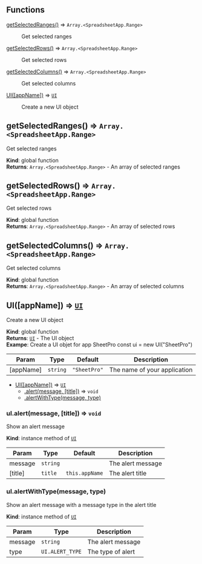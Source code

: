 ## Functions

<dl>
<dt><a href="#getSelectedRanges">getSelectedRanges()</a> ⇒ <code>Array.&lt;SpreadsheetApp.Range&gt;</code></dt>
<dd><p>Get selected ranges</p>
</dd>
<dt><a href="#getSelectedRows">getSelectedRows()</a> ⇒ <code>Array.&lt;SpreadsheetApp.Range&gt;</code></dt>
<dd><p>Get selected rows</p>
</dd>
<dt><a href="#getSelectedColumns">getSelectedColumns()</a> ⇒ <code>Array.&lt;SpreadsheetApp.Range&gt;</code></dt>
<dd><p>Get selected columns</p>
</dd>
<dt><a href="#UI">UI([appName])</a> ⇒ <code><a href="#UI">UI</a></code></dt>
<dd><p>Create a new UI object</p>
</dd>
</dl>

<a name="getSelectedRanges"></a>

## getSelectedRanges() ⇒ <code>Array.&lt;SpreadsheetApp.Range&gt;</code>
Get selected ranges

**Kind**: global function  
**Returns**: <code>Array.&lt;SpreadsheetApp.Range&gt;</code> - An array of selected ranges  
<a name="getSelectedRows"></a>

## getSelectedRows() ⇒ <code>Array.&lt;SpreadsheetApp.Range&gt;</code>
Get selected rows

**Kind**: global function  
**Returns**: <code>Array.&lt;SpreadsheetApp.Range&gt;</code> - An array of selected rows  
<a name="getSelectedColumns"></a>

## getSelectedColumns() ⇒ <code>Array.&lt;SpreadsheetApp.Range&gt;</code>
Get selected columns

**Kind**: global function  
**Returns**: <code>Array.&lt;SpreadsheetApp.Range&gt;</code> - An array of selected columns  
<a name="UI"></a>

## UI([appName]) ⇒ [<code>UI</code>](#UI)
Create a new UI object

**Kind**: global function  
**Returns**: [<code>UI</code>](#UI) - The UI object  
**Exampe**: <caption>Create a UI objet for app SheetPro</caption>
const ui = new UI("SheetPro")  

| Param | Type | Default | Description |
| --- | --- | --- | --- |
| [appName] | <code>string</code> | <code>&quot;SheetPro&quot;</code> | The name of your application |


* [UI([appName])](#UI) ⇒ [<code>UI</code>](#UI)
    * [.alert(message, [title])](#UI+alert) ⇒ <code>void</code>
    * [.alertWithType(message, type)](#UI+alertWithType)

<a name="UI+alert"></a>

### uI.alert(message, [title]) ⇒ <code>void</code>
Show an alert message

**Kind**: instance method of [<code>UI</code>](#UI)  

| Param | Type | Default | Description |
| --- | --- | --- | --- |
| message | <code>string</code> |  | The alert message |
| [title] | <code>title</code> | <code>this.appName</code> | The alert title |

<a name="UI+alertWithType"></a>

### uI.alertWithType(message, type)
Show an alert message with a message type in the alert title

**Kind**: instance method of [<code>UI</code>](#UI)  

| Param | Type | Description |
| --- | --- | --- |
| message | <code>string</code> | The alert message |
| type | <code>UI.ALERT\_TYPE</code> | The type of alert |

